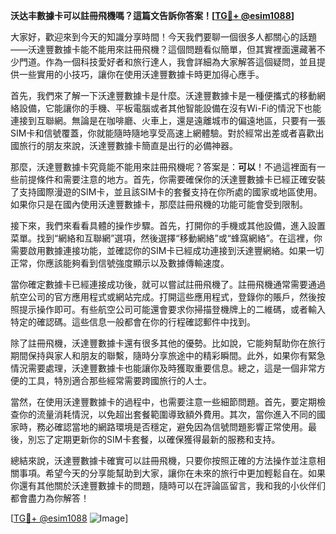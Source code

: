 **沃达丰數據卡可以註冊飛機嗎？這篇文告訴你答案！[[TG💪+ @esim1088](https://t.me/s/esim1088)]**

大家好，歡迎來到今天的知識分享時間！今天我們要聊一個很多人都關心的話題——沃達豐數據卡能不能用來註冊飛機？這個問題看似簡單，但其實裡面還藏著不少門道。作為一個科技愛好者和旅行達人，我會詳細為大家解答這個疑問，並且提供一些實用的小技巧，讓你在使用沃達豐數據卡時更加得心應手。

首先，我們來了解一下沃達豐數據卡是什麼。沃達豐數據卡是一種便攜式的移動網絡設備，它能讓你的手機、平板電腦或者其他智能設備在沒有Wi-Fi的情況下也能連接到互聯網。無論是在咖啡廳、火車上，還是遠離城市的偏遠地區，只要有一張SIM卡和信號覆蓋，你就能隨時隨地享受高速上網體驗。對於經常出差或者喜歡出國旅行的朋友來說，沃達豐數據卡簡直是出行的必備神器。

那麼，沃達豐數據卡究竟能不能用來註冊飛機呢？答案是：**可以**！不過這裡面有一些前提條件和需要注意的地方。首先，你需要確保你的沃達豐數據卡已經正確安裝了支持國際漫遊的SIM卡，並且該SIM卡的套餐支持在你所處的國家或地區使用。如果你只是在國內使用沃達豐數據卡，那麼註冊飛機的功能可能會受到限制。

接下來，我們來看看具體的操作步驟。首先，打開你的手機或其他設備，進入設置菜單。找到“網絡和互聯網”選項，然後選擇“移動網絡”或“蜂窩網絡”。在這裡，你需要啟用數據連接功能，並確認你的SIM卡已經成功連接到沃達豐網絡。如果一切正常，你應該能夠看到信號強度顯示以及數據傳輸速度。

當你確定數據卡已經連接成功後，就可以嘗試註冊飛機了。註冊飛機通常需要通過航空公司的官方應用程式或網站完成。打開這些應用程式，登錄你的賬戶，然後按照提示操作即可。有些航空公司可能還會要求你掃描登機牌上的二維碼，或者輸入特定的確認碼。這些信息一般都會在你的行程確認郵件中找到。

除了註冊飛機，沃達豐數據卡還有很多其他的優勢。比如說，它能夠幫助你在旅行期間保持與家人和朋友的聯繫，隨時分享旅途中的精彩瞬間。此外，如果你有緊急情況需要處理，沃達豐數據卡也能讓你及時獲取重要信息。總之，這是一個非常方便的工具，特別適合那些經常需要跨國旅行的人士。

當然，在使用沃達豐數據卡的過程中，也需要注意一些細節問題。首先，要定期檢查你的流量消耗情況，以免超出套餐範圍導致額外費用。其次，當你進入不同的國家時，務必確認當地的網路環境是否穩定，避免因為信號問題影響正常使用。最後，別忘了定期更新你的SIM卡套餐，以確保獲得最新的服務和支持。

總結來說，沃達豐數據卡確實可以註冊飛機，只要你按照正確的方法操作並注意相關事項。希望今天的分享能幫助到大家，讓你在未來的旅行中更加輕鬆自在。如果你還有其他關於沃達豐數據卡的問題，隨時可以在評論區留言，我和我的小伙伴们都會盡力為你解答！

[[TG💪+ @esim1088](https://t.me/s/esim1088) ![Image](https://i.postimg.cc/4NQfJmqS/Snipaste-2025-05-13-00-14-12.png)]